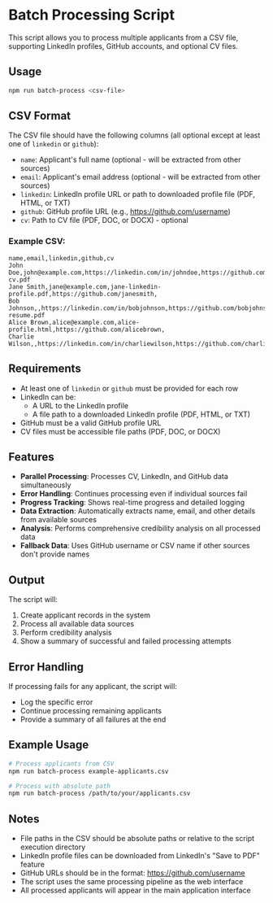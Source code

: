 # Batch Processing Script

This script allows you to process multiple applicants from a CSV file, supporting LinkedIn profiles, GitHub accounts, and optional CV files.

## Usage

```bash
npm run batch-process <csv-file>
```

## CSV Format

The CSV file should have the following columns (all optional except at least one of `linkedin` or `github`):

- `name`: Applicant's full name (optional - will be extracted from other sources)
- `email`: Applicant's email address (optional - will be extracted from other sources)
- `linkedin`: LinkedIn profile URL or path to downloaded profile file (PDF, HTML, or TXT)
- `github`: GitHub profile URL (e.g., https://github.com/username)
- `cv`: Path to CV file (PDF, DOC, or DOCX) - optional

### Example CSV:

```csv
name,email,linkedin,github,cv
John Doe,john@example.com,https://linkedin.com/in/johndoe,https://github.com/johndoe,/path/to/johns-cv.pdf
Jane Smith,jane@example.com,jane-linkedin-profile.pdf,https://github.com/janesmith,
Bob Johnson,,https://linkedin.com/in/bobjohnson,https://github.com/bobjohnson,/path/to/bobs-resume.pdf
Alice Brown,alice@example.com,alice-profile.html,https://github.com/alicebrown,
Charlie Wilson,,https://linkedin.com/in/charliewilson,https://github.com/charliewilson,
```

## Requirements

- At least one of `linkedin` or `github` must be provided for each row
- LinkedIn can be:
  - A URL to the LinkedIn profile
  - A file path to a downloaded LinkedIn profile (PDF, HTML, or TXT)
- GitHub must be a valid GitHub profile URL
- CV files must be accessible file paths (PDF, DOC, or DOCX)

## Features

- **Parallel Processing**: Processes CV, LinkedIn, and GitHub data simultaneously
- **Error Handling**: Continues processing even if individual sources fail
- **Progress Tracking**: Shows real-time progress and detailed logging
- **Data Extraction**: Automatically extracts name, email, and other details from available sources
- **Analysis**: Performs comprehensive credibility analysis on all processed data
- **Fallback Data**: Uses GitHub username or CSV name if other sources don't provide names

## Output

The script will:
1. Create applicant records in the system
2. Process all available data sources
3. Perform credibility analysis
4. Show a summary of successful and failed processing attempts

## Error Handling

If processing fails for any applicant, the script will:
- Log the specific error
- Continue processing remaining applicants
- Provide a summary of all failures at the end

## Example Usage

```bash
# Process applicants from CSV
npm run batch-process example-applicants.csv

# Process with absolute path
npm run batch-process /path/to/your/applicants.csv
```

## Notes

- File paths in the CSV should be absolute paths or relative to the script execution directory
- LinkedIn profile files can be downloaded from LinkedIn's "Save to PDF" feature
- GitHub URLs should be in the format: https://github.com/username
- The script uses the same processing pipeline as the web interface
- All processed applicants will appear in the main application interface